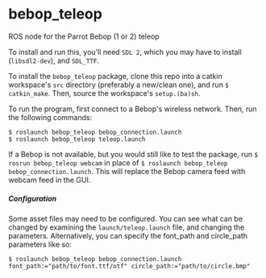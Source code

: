 # bebop_teleop
ROS node for the Parrot Bebop (1 or 2) teleop

To install and run this, you'll need `SDL 2`, which you may have to install (`libsdl2-dev`), and `SDL_TTF`. 

To install the `bebop_teleop` package, clone this repo into a catkin workspace's `src` directory (preferably a new/clean one), and run `$ catkin_make`. Then, source the workspace's `setup.(ba)sh`. 

To run the program, first connect to a Bebop's wireless network. Then, run the following commands:

```
$ roslaunch bebop_teleop bebop_connection.launch
$ roslaunch bebop_teleop teleop.launch
```

If a Bebop is not available, but you would still like to test the package, run `$ rosrun bebop_teleop webcam` in place of `$ roslaunch bebop_teleop bebop_connection.launch`. This will replace the Bebop camera feed with webcam feed in the GUI.

##### Configuration
Some asset files may need to be configured. You can see what can be changed by examining the `launch/teleop.launch` file, and changing the parameters. Alternatively, you can specify the font_path and circle_path parameters like so:

```
$ roslaunch bebop_teleop bebop_connection.launch font_path:="path/to/font.ttf/otf" circle_path:="path/to/circle.bmp"
```


